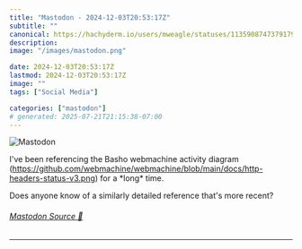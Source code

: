 ```yaml
---
title: "Mastodon - 2024-12-03T20:53:17Z"
subtitle: ""
canonical: https://hachyderm.io/users/mweagle/statuses/113590874737917922
description:
image: "/images/mastodon.png"

date: 2024-12-03T20:53:17Z
lastmod: 2024-12-03T20:53:17Z
image: ""
tags: ["Social Media"]

categories: ["mastodon"]
# generated: 2025-07-21T21:15:38-07:00
---
```

![Mastodon](/images/mastodon.png)

<p>I&#39;ve been referencing the Basho webmachine activity diagram (<a href="https://github.com/webmachine/webmachine/blob/main/docs/http-headers-status-v3.png" target="_blank" rel="nofollow noopener noreferrer" translate="no"><span class="invisible">https://</span><span class="ellipsis">github.com/webmachine/webmachi</span><span class="invisible">ne/blob/main/docs/http-headers-status-v3.png</span></a>) for a *long* time.</p><p>Does anyone know of a similarly detailed reference that&#39;s more recent?</p>


###### [Mastodon Source 🐘](https://hachyderm.io/@mweagle/113590874737917922)

___
